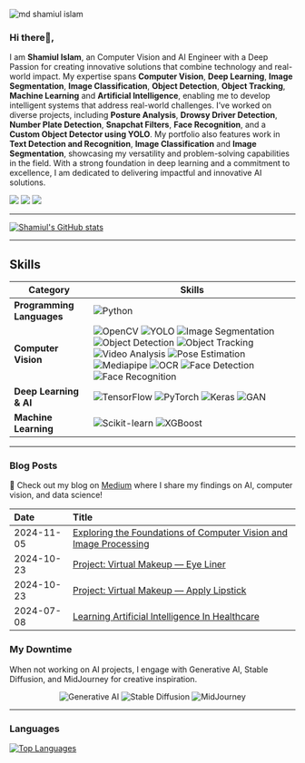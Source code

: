 ![md shamiul islam](https://github.com/user-attachments/assets/4e7a3ddc-46bb-43c4-bcaf-75c51ffc788c)
### Hi there👋,                                                            
I am **Shamiul Islam**, an Computer Vision and AI Engineer with a Deep Passion for creating innovative solutions that combine technology and real-world impact. My expertise spans **Computer Vision**, **Deep Learning**, **Image Segmentation**, **Image Classification**, **Object Detection**, **Object Tracking**, **Machine Learning** and **Artificial Intelligence**, enabling me to develop intelligent systems that address real-world challenges. I’ve worked on diverse projects, including **Posture Analysis**, **Drowsy Driver Detection**, **Number Plate Detection**, **Snapchat Filters**, **Face Recognition**, and a **Custom Object Detector using YOLO**. My portfolio also features work in **Text Detection and Recognition**, **Image Classification** and **Image Segmentation**, showcasing my versatility and problem-solving capabilities in the field. With a strong foundation in deep learning and a commitment to excellence, I am dedicated to delivering impactful and innovative AI solutions.



[![](https://img.shields.io/badge/-@shamiul5201-%23181717?style=flat-square&logo=github)](https://github.com/shamiul5201)
[![](https://img.shields.io/badge/-shamiul%20islam-blue?style=flat-square&logo=Linkedin&logoColor=white&link=https://www.linkedin.com/in/sham-islam/)](https://www.linkedin.com/in/sham-islam/)
[![](https://img.shields.io/badge/-@ShamiulIsl29689-%231DA1F2?style=flat-square&logo=twitter&logoColor=ffffff)](https://x.com/ShamiulIsl29689)

--- 

[![Shamiul's GitHub stats](https://github-readme-stats.vercel.app/api?username=shamiul5201&show_icons=true&theme=transparent)](https://github.com/shamiul5201)

---

## Skills

| **Category**            | **Skills**                                                                                                                                                                                                                                                                                                                   |
|-------------------------|------------------------------------------------------------------------------------------------------------------------------------------------------------------------------------------------------------------------------------------------------------------------------------------------------------------------------|
| **Programming Languages**| ![Python](https://img.shields.io/badge/-Python-3776AB?style=flat&logo=python&logoColor=white&size=40x40)                                                                         |
| **Computer Vision**      | ![OpenCV](https://img.shields.io/badge/-OpenCV-5C3EE8?style=flat&logo=opencv&logoColor=white&size=40x40) ![YOLO](https://img.shields.io/badge/-YOLO-FFCC00?style=flat&logo=python&logoColor=white&size=40x40) ![Image Segmentation](https://img.shields.io/badge/-Image%20Segmentation-0368D6?style=flat&logo=python&logoColor=white&size=40x40) ![Object Detection](https://img.shields.io/badge/-Object%20Detection-1D3C6A?style=flat&logo=python&logoColor=white&size=40x40) ![Object Tracking](https://img.shields.io/badge/-Object%20Tracking-9B111E?style=flat&logo=python&logoColor=white&size=40x40) ![Video Analysis](https://img.shields.io/badge/-Video%20Analysis-4682B4?style=flat&logo=python&logoColor=white&size=40x40) ![Pose Estimation](https://img.shields.io/badge/-Pose%20Estimation-2E8B57?style=flat&logo=python&logoColor=white&size=40x40) ![Mediapipe](https://img.shields.io/badge/-Mediapipe-007ACC?style=flat&logo=google&logoColor=white&size=40x40) ![OCR](https://img.shields.io/badge/-OCR-800080?style=flat&logo=python&logoColor=white&size=40x40) ![Face Detection](https://img.shields.io/badge/-Face%20Detection-DC143C?style=flat&logo=python&logoColor=white&size=40x40) ![Face Recognition](https://img.shields.io/badge/-Face%20Recognition-4682B4?style=flat&logo=python&logoColor=white&size=40x40) |
| **Deep Learning & AI**   | ![TensorFlow](https://img.shields.io/badge/-TensorFlow-FF6F00?style=flat&logo=tensorflow&logoColor=white&size=40x40) ![PyTorch](https://img.shields.io/badge/-PyTorch-EE4C2C?style=flat&logo=pytorch&logoColor=white&size=40x40) ![Keras](https://img.shields.io/badge/-Keras-D00000?style=flat&logo=keras&logoColor=white&size=40x40) ![GAN](https://img.shields.io/badge/-GAN-9932CC?style=flat&logo=python&logoColor=white&size=40x40) |
| **Machine Learning**     | ![Scikit-learn](https://img.shields.io/badge/-Scikit%20Learn-F7931E?style=flat&logo=scikit-learn&logoColor=white&size=40x40) ![XGBoost](https://img.shields.io/badge/-XGBoost-FF6F00?style=flat&logo=xgboost&logoColor=white&size=40x40)                                                                                 |

---


### Blog Posts

🚀 Check out my blog on [Medium](https://medium.com/@shamiulislamnoyon) where I share my findings on AI, computer vision, and data science!


| Date       | Title                                                                                                                           |
|:-----------|:--------------------------------------------------------------------------------------------------------------------------------|
| 2024-11-05 | [Exploring the Foundations of Computer Vision and Image Processing](https://medium.com/@shamiulislamnoyon/exploring-the-foundations-of-computer-vision-and-image-processing-a968f983b4f7)                                                                                                                |
| 2024-10-23 | [Project: Virtual Makeup — Eye Liner](https://medium.com/@shamiulislamnoyon/project-virtual-makeup-eye-liner-f75805017349)                                                                                                                                       |
| 2024-10-23 | [Project: Virtual Makeup — Apply Lipstick](https://medium.com/@shamiulislamnoyon/project-virtual-makeup-apply-lipstick-1917a3403a66)                                                                                                                |
| 2024-07-08 | [Learning Artificial Intelligence In Healthcare](https://medium.com/@shamiulislamnoyon/learning-artificial-intelligence-in-healthcare-7c111fbbe261)                                                                                                  |



### My Downtime

When not working on AI projects, I engage with Generative AI, Stable Diffusion, and MidJourney for creative inspiration.

<p align="center">
    <img src="https://img.shields.io/badge/Generative%20AI-F2D200?style=for-the-badge&logo=robot&logoColor=white" alt="Generative AI" />
    <img src="https://img.shields.io/badge/Stable%20Diffusion-7A7A7A?style=for-the-badge&logo=imagery&logoColor=white" alt="Stable Diffusion" />
    <img src="https://img.shields.io/badge/MidJourney-5F005F?style=for-the-badge&logo=journey&logoColor=white" alt="MidJourney" />
</p>


---

### Languages 

[![Top Languages](https://github-readme-stats.vercel.app/api/top-langs/?username=shamiul5201&layout=compact&hide=css,html,handlebars)](https://github.com/shamiul5201)






